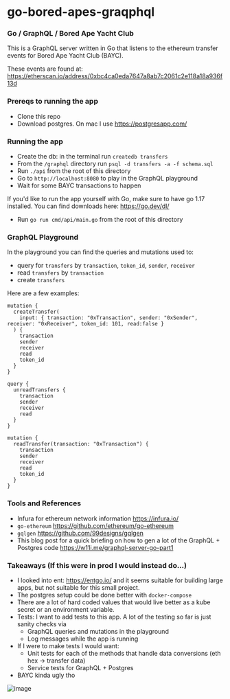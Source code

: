 # go-bored-apes-graqphql

### Go / GraphQL / Bored Ape Yacht Club

This is a GraphQL server written in Go that listens to the ethereum transfer events for Bored Ape Yacht Club (BAYC).

These events are found at:
https://etherscan.io/address/0xbc4ca0eda7647a8ab7c2061c2e118a18a936f13d

### Prereqs to running the app
* Clone this repo
* Download postgres. On mac I use https://postgresapp.com/

### Running the app
* Create the db: in the terminal run `createdb transfers`
* From the `/graphql` directory run `psql -d transfers -a -f schema.sql`
* Run `./api` from the root of this directory
* Go to `http://localhost:8080` to play in the GraphQL playground
* Wait for some BAYC transactions to happen

If you'd like to run the app yourself with Go, make sure to have go 1.17 installed.
You can find downloads here: https://go.dev/dl/
* Run `go run cmd/api/main.go` from the root of this directory

### GraphQL Playground
In the playground you can find the queries and mutations used to:
* query for `transfers` by `transaction`, `token_id`, `sender`, `receiver`
* read `transfers` by `transaction` 
* create `transfers`

Here are a few examples:
```
mutation {
  createTransfer(
    input: { transaction: "0xTransaction", sender: "0xSender", receiver: "0xReceiver", token_id: 101, read:false }
  ) {
    transaction
    sender
    receiver
    read
    token_id
  }
}
```

```
query {
  unreadTransfers {
    transaction
    sender
    receiver
    read
  }
}
```

```
mutation {
  readTransfer(transaction: "0xTransaction") {
    transaction
    sender
    receiver
    read
    token_id
  }
}
```

### Tools and References
* Infura for ethereum network information https://infura.io/
* `go-ethereum` https://github.com/ethereum/go-ethereum
* `gqlgen` https://github.com/99designs/gqlgen
* This blog post for a quick briefing on how to gen a lot of the GraphQL + Postgres code https://w11i.me/graphql-server-go-part1


### Takeaways (If this were in prod I would instead do...)
* I looked into ent: https://entgo.io/ and it seems suitable for building large apps, but not suitable for this small project.
* The postgres setup could be done better with `docker-compose`
* There are a lot of hard coded values that would live better as a kube secret or an environment variable.
* Tests: I want to add tests to this app. A lot of the testing so far is just sanity checks via
  * GraphQL queries and mutations in the playground
  * Log messages while the app is running
* If I were to make tests I would want:
  * Unit tests for each of the methods that handle data conversions (eth hex -> transfer data)
  * Service tests for GraphQL + Postgres
* BAYC kinda ugly tho

![image](https://user-images.githubusercontent.com/38268139/155456881-fc5d954e-80b6-4ed1-9e1e-c1d3cd7d17ca.png)
